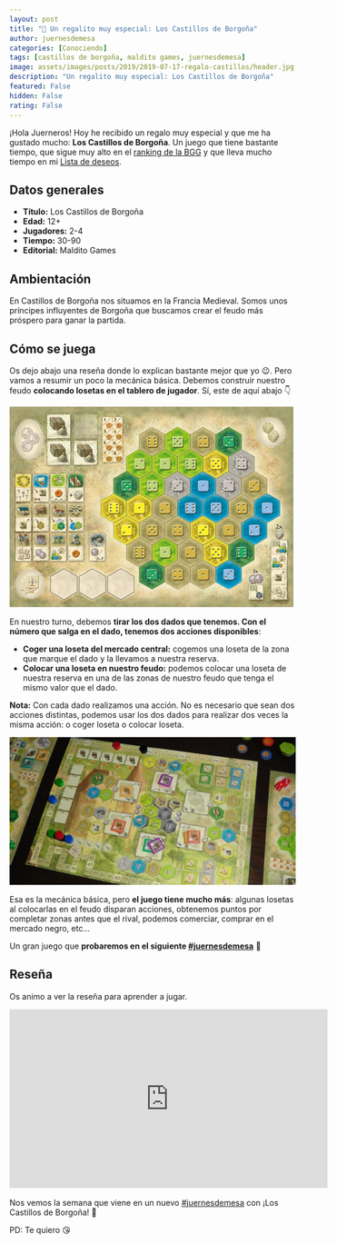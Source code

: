 ```yaml
---
layout: post
title: "🎁 Un regalito muy especial: Los Castillos de Borgoña"
author: juernesdemesa
categories: [Conociendo]
tags: [castillos de borgoña, maldito games, juernesdemesa]
image: assets/images/posts/2019/2019-07-17-regalo-castillos/header.jpg
description: "Un regalito muy especial: Los Castillos de Borgoña"
featured: False
hidden: False
rating: False
---
```


¡Hola Juerneros! Hoy he recibido un regalo muy especial y que me ha gustado mucho: **Los Castillos de Borgoña**. Un juego que tiene bastante tiempo, que sigue muy alto en el [ranking de la BGG](https://boardgamegeek.com/browse/boardgame) y que lleva mucho tiempo en mi [Lista de deseos](/deseos).

## Datos generales

- **Título:** Los Castillos de Borgoña
- **Edad:** 12+
- **Jugadores:** 2-4
- **Tiempo:** 30-90
- **Editorial:** Maldito Games

## Ambientación

En Castillos de Borgoña nos situamos en la Francia Medieval. Somos unos príncipes influyentes de Borgoña que buscamos crear el feudo más próspero para ganar la partida.

## Cómo se juega

Os dejo abajo una reseña donde lo explican bastante mejor que yo 😉. Pero vamos a resumir un poco la mecánica básica. Debemos construir nuestro feudo **colocando losetas en el tablero de jugador**. Sí, este de aquí abajo 👇

![Tablero](/assets/images/posts/2019/2019-07-17-regalo-castillos/tablero.jpg)

En nuestro turno, debemos **tirar los dos dados que tenemos. Con el número que salga en el dado, tenemos dos acciones disponibles**:

- **Coger una loseta del mercado central:** cogemos una loseta de la zona que marque el dado y la llevamos a nuestra reserva.
- **Colocar una loseta en nuestro feudo:** podemos colocar una loseta de nuestra reserva en una de las zonas de nuestro feudo que tenga el mismo valor que el dado.

**Nota:** Con cada dado realizamos una acción. No es necesario que sean dos acciones distintas, podemos usar los dos dados para realizar dos veces la misma acción: o coger loseta o colocar loseta.

![Mercado](/assets/images/posts/2019/2019-07-17-regalo-castillos/mercado.jpg)

Esa es la mecánica básica, pero **el juego tiene mucho más**: algunas losetas al colocarlas en el feudo disparan acciones, obtenemos puntos por completar zonas antes que el rival, podemos comerciar, comprar en el mercado negro, etc...

Un gran juego que **probaremos en el siguiente [#juernesdemesa](https://twitter.com/search?q=%23juernesdemesa)** 😬

## Reseña

Os animo a ver la reseña para aprender a jugar.

<iframe width="560" height="315" src="https://www.youtube.com/embed/F6Y5mhrIb5A" frameborder="0" allow="accelerometer; autoplay; encrypted-media; gyroscope; picture-in-picture" allowfullscreen></iframe>

Nos vemos la semana que viene en un nuevo [#juernesdemesa](https://twitter.com/search?q=%23juernesdemesa) con ¡Los Castillos de Borgoña! 🏰

PD: Te quiero 😘
